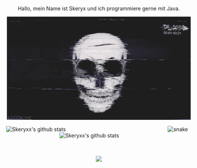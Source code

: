 <p align="center"> Hallo, mein Name ist Skeryx und ich programmiere gerne mit Java. </p align="center">
<p align="center">

</p align="center">
<!--- Picture --->
<p align="center">
<img src="https://github.com/Skeryxx/Skeryxx/blob/main/pictures/rep.gif" />
  </p align="center">
<!--- Stat Github --->
<img align="left" width="430" height="auto" alt="Skeryxx's github stats" src="https://github-readme-stats.vercel.app/api?username=Skeryxx&hide=_border=true&title_color=cf0404&icon_color=cf0404&text_color=c9d1d9&bg_color=0d1117&show_icons=true;count_private=true&amp;include_all_commits=true">
<img align="right" width="359" height="auto" alt="Skeryxx's github stats" src="https://github-readme-stats.vercel.app/api/top-langs/?username=Skeryxx&hide=_border=true&title_color=cf0404&icon_color=0ff54c&text_color=c9d1d9&bg_color=0d1117&layout=compact&amp;show_icons=true&amp;">
</h2>
<!--- Snake Graph --->
<p align="center">
 <img src="https://github.com/LuisKanze/Skeryxx/raw/output/github-contribution-grid-snake.svg" alt="snake" style="max-width: 100%;">
</p>
<br>
<br>
<a href="https://discord.com/users/539502259537444875">
  <p align="center">
    <img align="center" src="https://lanyard.cnrad.dev/api/539502259537444875" />
  </p>
</a>
<br>
<br>
<br>

